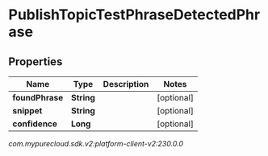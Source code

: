 # PublishTopicTestPhraseDetectedPhrase


## Properties

| Name | Type | Description | Notes |
| ------------ | ------------- | ------------- | ------------- |
| **foundPhrase** | **String** |  |  [optional] |
| **snippet** | **String** |  |  [optional] |
| **confidence** | **Long** |  |  [optional] |




_com.mypurecloud.sdk.v2:platform-client-v2:230.0.0_

